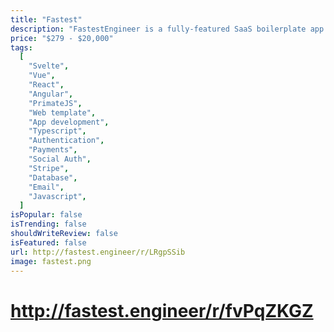 ```yaml
---
title: "Fastest"
description: "FastestEngineer is a fully-featured SaaS boilerplate app that allows you to build and launch your own SaaS (Software as a Service) quickly. Whether you’re a solopreneur, serialpreneur, or part of an enterprise team, FastestEngineer offers different licensing options to suit your needs. It’s a powerful tool for accelerating your SaaS development journey!"
price: "$279 - $20,000"
tags:
  [
    "Svelte",
    "Vue",
    "React",
    "Angular",
    "PrimateJS",
    "Web template",
    "App development",
    "Typescript",
    "Authentication",
    "Payments",
    "Social Auth",
    "Stripe",
    "Database",
    "Email",
    "Javascript",
  ]
isPopular: false
isTrending: false
shouldWriteReview: false
isFeatured: false
url: http://fastest.engineer/r/LRgpSSib
image: fastest.png
---
```


# http://fastest.engineer/r/fvPqZKGZ
